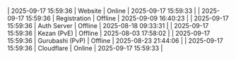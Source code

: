 | 2025-09-17 15:59:36 | Website | Online | 2025-09-17 15:59:33 |
| 2025-09-17 15:59:36 | Registration | Offline | 2025-09-09 16:40:23 |
| 2025-09-17 15:59:36 | Auth Server | Offline | 2025-08-18 09:33:31 |
| 2025-09-17 15:59:36 | Kezan (PvE) | Offline | 2025-08-03 17:58:02 |
| 2025-09-17 15:59:36 | Gurubashi (PvP) | Offline | 2025-08-23 21:44:06 |
| 2025-09-17 15:59:36 | Cloudflare | Online | 2025-09-17 15:59:33 |
